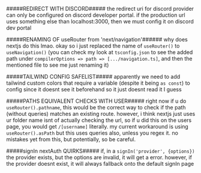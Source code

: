 #####REDIRECT WITH DISCORD#####
the redirect uri for discord provider can only be configured on discord developer portal. if the production url uses something else than localhost:3000, then we must config it on discord dev portal


#####RENAMING OF useRouter from 'next/navigation'######
why does nextjs do this lmao. okay so i just replaced the name of `useRouter()` to `useNavigation()` (you can check my look at `tsconfig.json` to see the added path under `compilerOptions => path => [.../navigation.ts]`, and then the mentioned file to see me just renaming it)

#####TAILWIND CONFIG SAFELIST#####
apparently we need to add tailwind custom colors that require a variable (despite it being `as const`) to config since it doesnt see it beforehand so it just doesnt read it I guess

#####PATHS EQUIVALENT CHECKS WITH USER#####
right now if u do `useRouter().pathname`, this would be the correct way to check if the path (without queries) matches an existing route. however, i think nextjs just uses ur folder name isnt of actually checking the url, so if u did this on the users page, you would get `/[username]` literally. my current workaround is using `useRouter().asPath` but this uses queries also, unless you regex it.
no mistakes yet from this, but potentially, so be careful.

#####signIn nextAuth QUIRKS#####
if, in a `signIn('provider', {options})` the provider exists, but the options are invalid, it will get a error. however, if the provider doesnt exist, it will always fallback onto the default signIn page